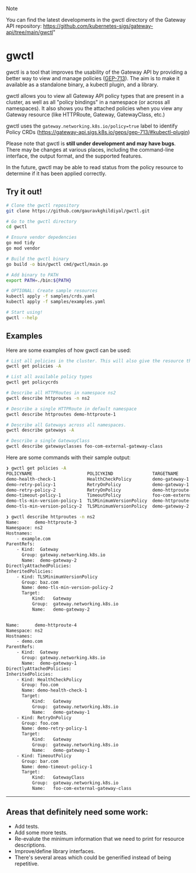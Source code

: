 > [!NOTE]
> You can find the latest developments in the gwctl directory of the Gateway API repository: https://github.com/kubernetes-sigs/gateway-api/tree/main/gwctl"


# gwctl

gwctl is a tool that improves the usability of the Gateway API by providing a better way to view and manage policies ([GEP-713](https://gateway-api.sigs.k8s.io/geps/gep-713)). The aim is to make it available as a standalone binary, a kubectl plugin, and a library.

gwctl allows you to view all Gateway API policy types that are present in a cluster, as well as all "policy bindings" in a namespace (or across all namespaces). It also shows you the attached policies when you view any Gateway resource (like HTTPRoute, Gateway, GatewayClass, etc.)

gwctl uses the `gateway.networking.k8s.io/policy=true` label to identify Policy CRDs (https://gateway-api.sigs.k8s.io/geps/gep-713/#kubectl-plugin)

Please note that gwctl is <b>still under development and may have bugs</b>. There may be changes at various places, including the command-line interface, the output format, and the supported features.

In the future, gwctl may be able to read status from the policy resource to determine if it has been applied correctly.

## Try it out!

```bash
# Clone the gwctl repository
git clone https://github.com/gauravkghildiyal/gwctl.git

# Go to the gwctl directory
cd gwctl

# Ensure vendor depedencies
go mod tidy
go mod vendor

# Build the gwctl binary
go build -o bin/gwctl cmd/gwctl/main.go

# Add binary to PATH
export PATH=./bin:${PATH}

# OPTIONAL: Create sample resources
kubectl apply -f samples/crds.yaml
kubectl apply -f samples/examples.yaml

# Start using!
gwctl --help
```

## Examples
Here are some examples of how gwctl can be used:

```bash
# List all policies in the cluster. This will also give the resource they bind to.
gwctl get policies -A

# List all available policy types
gwctl get policycrds

# Describe all HTTPRoutes in namespace ns2
gwctl describe httproutes -n ns2

# Describe a single HTTPRoute in default namespace
gwctl describe httproutes demo-httproute-1

# Describe all Gateways across all namespaces.
gwctl describe gateways -A

# Describe a single GatewayClass
gwctl describe gatewayclasses foo-com-external-gateway-class
```

Here are some commands with their sample output:
```bash
❯ gwctl get policies -A
POLICYNAME                     POLICYKIND               TARGETNAME                      TARGETKIND
demo-health-check-1            HealthCheckPolicy        demo-gateway-1                  Gateway
demo-retry-policy-1            RetryOnPolicy            demo-gateway-1                  Gateway
demo-retry-policy-2            RetryOnPolicy            demo-httproute-2                HTTPRoute
demo-timeout-policy-1          TimeoutPolicy            foo-com-external-gateway-class  GatewayClass
demo-tls-min-version-policy-1  TLSMinimumVersionPolicy  demo-httproute-1                HTTPRoute
demo-tls-min-version-policy-2  TLSMinimumVersionPolicy  demo-gateway-2                  Gateway

❯ gwctl describe httproutes -n ns2
Name:      demo-httproute-3
Namespace: ns2
Hostnames:
    - example.com
ParentRefs:
    - Kind:  Gateway
      Group: gateway.networking.k8s.io
      Name:  demo-gateway-2
DirectlyAttachedPolicies:
InheritedPolicies:
    - Kind: TLSMinimumVersionPolicy
      Group: baz.com
      Name: demo-tls-min-version-policy-2
      Target:
          Kind:   Gateway
          Group:  gateway.networking.k8s.io
          Name:   demo-gateway-2


Name:      demo-httproute-4
Namespace: ns2
Hostnames:
    - demo.com
ParentRefs:
    - Kind:  Gateway
      Group: gateway.networking.k8s.io
      Name:  demo-gateway-1
DirectlyAttachedPolicies:
InheritedPolicies:
    - Kind: HealthCheckPolicy
      Group: foo.com
      Name: demo-health-check-1
      Target:
          Kind:   Gateway
          Group:  gateway.networking.k8s.io
          Name:   demo-gateway-1
    - Kind: RetryOnPolicy
      Group: foo.com
      Name: demo-retry-policy-1
      Target:
          Kind:   Gateway
          Group:  gateway.networking.k8s.io
          Name:   demo-gateway-1
    - Kind: TimeoutPolicy
      Group: bar.com
      Name: demo-timeout-policy-1
      Target:
          Kind:   GatewayClass
          Group:  gateway.networking.k8s.io
          Name:   foo-com-external-gateway-class
```

---

## Areas that definitely need some work:
* Add tests.
* Add some more tests.
* Re-evalute the minimum information that we need to print for resource descriptions.
* Improve/define library interfaces.
* There's several areas which could be generified instead of being repetitive.

